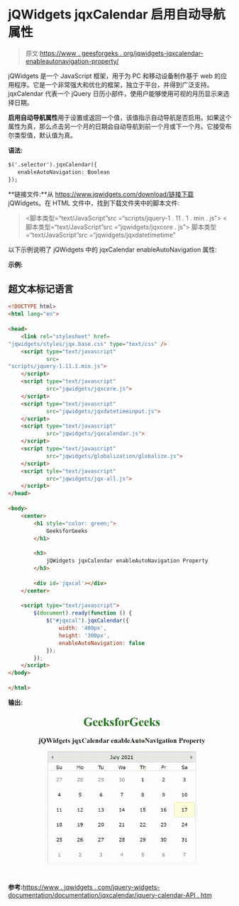 # jQWidgets jqxCalendar 启用自动导航属性

> 原文:[https://www . geesforgeks . org/jqwidgets-jqxcalendar-enableautonavigation-property/](https://www.geeksforgeeks.org/jqwidgets-jqxcalendar-enableautonavigation-property/)

jQWidgets 是一个 JavaScript 框架，用于为 PC 和移动设备制作基于 web 的应用程序。它是一个非常强大和优化的框架，独立于平台，并得到广泛支持。jqxCalendar 代表一个 jQuery 日历小部件，使用户能够使用可视的月历显示来选择日期。

**启用自动导航属性**用于设置或返回一个值，该值指示自动导航是否启用。如果这个属性为真，那么点击另一个月的日期会自动导航到前一个月或下一个月。它接受布尔类型值，默认值为真。

**语法:**

```html
$('.selector').jqxCalendar({
   enableAutoNavigation: Boolean
});
```

**链接文件:**从 https://www.jqwidgets.com/download/链接下载 jQWidgets。在 HTML 文件中，找到下载文件夹中的脚本文件:

> <link rel="”stylesheet”" href="”jqwidgets/styles/jqx.base.css”" type="”text/css”">
> <脚本类型=“text/JavaScript”src =“scripts/jquery-1 . 11 . 1 . min . js”></脚本>
> <脚本类型=“text/JavaScript”src =“jqwidgets/jqxcore . js”></脚本>
> 脚本类型=“text/JavaScript”src =“jqwidgets/jqxdatetimetime”

以下示例说明了 jQWidgets 中的 jqxCalendar enableAutoNavigation 属性:

**示例:**

## 超文本标记语言

```html
<!DOCTYPE html>
<html lang="en">

<head>
    <link rel="stylesheet" href=
"jqwidgets/styles/jqx.base.css" type="text/css" />
    <script type="text/javascript" 
            src=
"scripts/jquery-1.11.1.min.js">
    </script>
    <script type="text/javascript" 
            src="jqwidgets/jqxcore.js">
    </script>
    <script type="text/javascript" 
            src="jqwidgets/jqxdatetimeinput.js">
    </script>
    <script type="text/javascript" 
            src="jqwidgets/jqxcalendar.js">
    </script>
    <script type="text/javascript" 
            src="jqwidgets/globalization/globalize.js">
    </script>
    <script tyle="text/javascript" 
            src="jqwidgets/jqx-all.js">
    </script>
</head>

<body>
    <center>
        <h1 style="color: green;">
            GeeksforGeeks
        </h1>

        <h3>
            jQWidgets jqxCalendar enableAutoNavigation Property
        </h3>

        <div id='jqxcal'></div>
    </center>

    <script type="text/javascript">
        $(document).ready(function () {
            $("#jqxcal").jqxCalendar({
                width: '400px',
                height: '300px',
                enableAutoNavigation: false
            });
        });
    </script>
</body>

</html>
```

**输出:**

![](img/6ab3c08f1b7fbfc3f390b878609b97a6.png)

**参考:**[https://www . jqwidgets . com/jquery-widgets-documentation/documentation/jqxcalendar/jquery-calendar-API . htm](https://www.jqwidgets.com/jquery-widgets-documentation/documentation/jqxcalendar/jquery-calendar-api.htm)